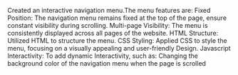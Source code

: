 Created an interactive navigation menu.The menu features are:
Fixed Position: The navigation menu remains fixed at the top of the page, ensure constant visibility during scrolling.
Multi-page Visibility: The menu is consistently displayed across all pages of the website.
HTML Structure: Utilized HTML to structure the menu.
CSS Styling: Applied CSS to style the menu, focusing on a visually appealing and user-friendly Design.
Javascript Interactivity: To add dynamic Interactivity, such as: 
Changing the background color of the navigation menu when the page is scrolled

